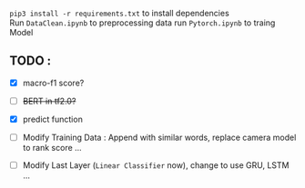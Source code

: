 `pip3 install -r requirements.txt` to install dependencies  
Run `DataClean.ipynb` to preprocessing data 
run `Pytorch.ipynb` to traing Model
## TODO :
 - [x] macro-f1 score?
 - [ ] ~~BERT in tf2.0?~~
 - [x] predict function
 - [ ] Modify Training Data : Append with similar words, replace camera model to rank score ...
 - [ ] Modify Last Layer (`Linear Classifier` now), change to use GRU, LSTM ...

